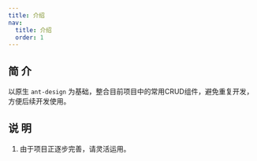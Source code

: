 ```yaml
---
title: 介绍
nav:
  title: 介绍
  order: 1
---
```


## 简 介

以原生 `ant-design` 为基础，整合目前项目中的常用CRUD组件，避免重复开发，方便后续开发使用。

## 说 明

1. 由于项目正逐步完善，请灵活运用。

